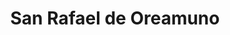 ---
title: San Rafael de Oreamuno
url: /san-rafael-de-oreamuno/
latitude: 9.87
longitude: -83.908
---